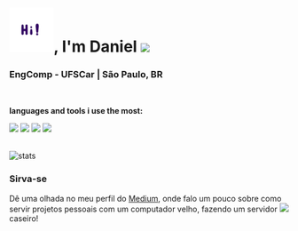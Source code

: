<h1><img src="/static/icons/hi.gif" height="80px">, I'm Daniel <img src="https://img.icons8.com/fluency/48/000000/funny-zebra.png"/></h1>


<h3>EngComp - UFSCar | São Paulo, BR </h3>

<br>

**languages and tools i use the most:**

<img height="40" src="https://img.icons8.com/dusk/64/000000/python.png">
<img height="40" src="https://img.icons8.com/dusk/64/000000/c-plus-plus.png">
<img height="40" src="https://img.icons8.com/dusk/64/000000/docker.png">
<img height="40" src="https://img.icons8.com/dusk/64/000000/console.png">

<br>
<br>


![stats](https://github-readme-stats.vercel.app/api?username=LombardiDaniel&count_private=true&show_icons=true&theme=slateorange)


### Sirva-se
Dê uma olhada no meu perfil do [Medium](https://lombardi-daniel-o.medium.com), onde falo um pouco sobre como servir projetos pessoais com um computador velho, fazendo um servidor <img height="30" src="https://img.icons8.com/dusk/64/000000/server.png"> caseiro!
